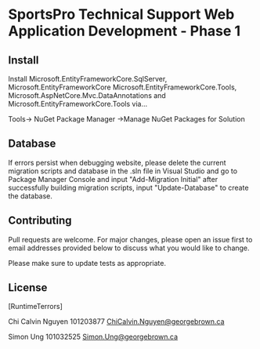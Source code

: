 # SportsPro Technical Support Web Application Development - Phase 1

## Install 

Install Microsoft.EntityFrameworkCore.SqlServer, Microsoft.EntityFrameworkCore
Microsoft.EntityFrameworkCore.Tools, Microsoft.AspNetCore.Mvc.DataAnnotations and Microsoft.EntityFrameworkCore.Tools via…


Tools→ NuGet Package Manager →Manage NuGet Packages for Solution

## Database
If errors persist when debugging website, please delete the current migration scripts and database in the .sln file in Visual Studio and go to Package Manager Console and input "Add-Migration Initial" after successfully building migration scripts, input "Update-Database" to create the database.


## Contributing
Pull requests are welcome. For major changes, please open an issue first to email addresses provided below to discuss what you would like to change.

Please make sure to update tests as appropriate.

## License
[RuntimeTerrors]

Chi Calvin Nguyen 101203877 ChiCalvin.Nguyen@georgebrown.ca

Simon Ung 101032525 Simon.Ung@georgebrown.ca

